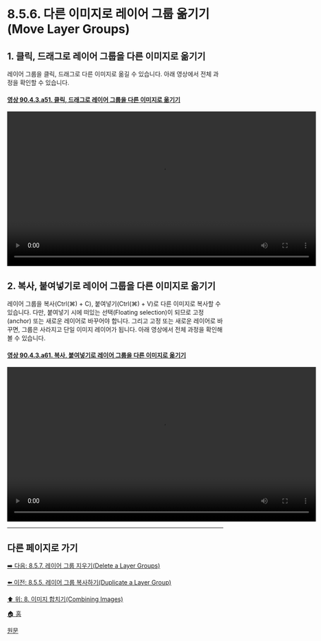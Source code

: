 # 8.5.6. 다른 이미지로 레이어 그룹 옮기기(Move Layer Groups)

## 1. 클릭, 드래그로 레이어 그룹을 다른 이미지로 옮기기
레이어 그룹을 클릭, 드래그로 다른 이미지로 옮길 수 있습니다. 아래 영상에서 전체 과정을 확인할 수 있습니다.

#### [영상 90.4.3.a51. 클릭, 드래그로 레이어 그룹을 다른 이미지로 옮기기](https://wonder13662.github.io/gimp/2.10.36_ko/90-04-03-layers.html#%EC%98%81%EC%83%81-9043a51-%ED%81%B4%EB%A6%AD-%EB%93%9C%EB%9E%98%EA%B7%B8%EB%A1%9C-%EB%A0%88%EC%9D%B4%EC%96%B4-%EA%B7%B8%EB%A3%B9%EC%9D%84-%EB%8B%A4%EB%A5%B8-%EC%9D%B4%EB%AF%B8%EC%A7%80%EB%A1%9C-%EC%98%AE%EA%B8%B0%EA%B8%B0)
<video controls="controls" width="720" src="https://github.com/wonder13662/gimp/assets/15767104/997c285a-2459-4da0-93b2-c4ce79429045"></video>

## 2. 복사, 붙여넣기로 레이어 그룹을 다른 이미지로 옮기기
레이어 그룹을 복사(Ctrl(⌘) + C), 붙여넣기(Ctrl(⌘) + V)로 다른 이미지로 복사할 수 있습니다. 다만, 붙여넣기 시에 떠있는 선택(Floating selection)이 되므로 고정(anchor) 또는 새로운 레이어로 바꾸어야 합니다. 그리고 고정 또는 새로운 레이어로 바꾸면, 그룹은 사라지고 단일 이미지 레이어가 됩니다. 아래 영상에서 전체 과정을 확인해 볼 수 있습니다.

#### [영상 90.4.3.a61. 복사, 붙여넣기로 레이어 그룹을 다른 이미지로 옮기기](https://wonder13662.github.io/gimp/2.10.36_ko/90-04-03-layers.html#%EC%98%81%EC%83%81-9043a61-%EB%B3%B5%EC%82%AC-%EB%B6%99%EC%97%AC%EB%84%A3%EA%B8%B0%EB%A1%9C-%EB%A0%88%EC%9D%B4%EC%96%B4-%EA%B7%B8%EB%A3%B9%EC%9D%84-%EB%8B%A4%EB%A5%B8-%EC%9D%B4%EB%AF%B8%EC%A7%80%EB%A1%9C-%EC%98%AE%EA%B8%B0%EA%B8%B0)
<video controls="controls" width="720" src="https://github.com/wonder13662/gimp/assets/15767104/2a5c1570-9e27-46a0-878a-b18d7ca813b6"></video>

***

## 다른 페이지로 가기
[➡️ 다음: 8.5.7. 레이어 그룹 지우기(Delete a Layer Groups)](./08-05-layer-groupsx-07-delete_a_layer_group.md)

[⬅️ 이전: 8.5.5. 레이어 그룹 복사하기(Duplicate a Layer Group)](./08-05-layer-groupsx-05-duplicate_a_layer_group.md)

[⬆️ 위: 8. 이미지 합치기(Combining Images)](./08-00-combining-images.md)

[🏠 홈](./00-home.md)

[원문](https://docs.gimp.org/2.10/ko/gimp-layer-groups.html)
